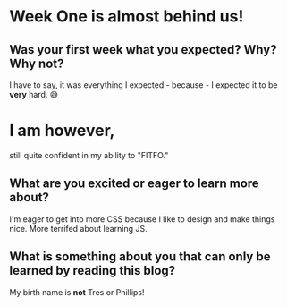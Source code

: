 # Week One is almost behind us!

## Was your first week what you expected? Why? Why not?
I have to say, it was everything I expected - because - I expected it to be **very** hard. :sweat_smile:
# I am however,
still quite confident in my ability to "FITFO."

## What are you excited or eager to learn more about?
I'm eager to get into more CSS because I like to design and make things nice. More terrifed about learning JS.

## What is something about you that can only be learned by reading this blog?
My birth name is **not** Tres or Phillips!
<img src="" alt=""/>